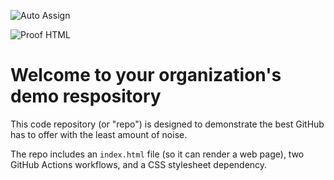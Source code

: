 ![Auto Assign](https://github.com/Gender-Healthcare/demo-repository/actions/workflows/auto-assign.yml/badge.svg)

![Proof HTML](https://github.com/Gender-Healthcare/demo-repository/actions/workflows/proof-html.yml/badge.svg)

# Welcome to your organization's demo respository
This code repository (or "repo") is designed to demonstrate the best GitHub has to offer with the least amount of noise.

The repo includes an `index.html` file (so it can render a web page), two GitHub Actions workflows, and a CSS stylesheet dependency.
